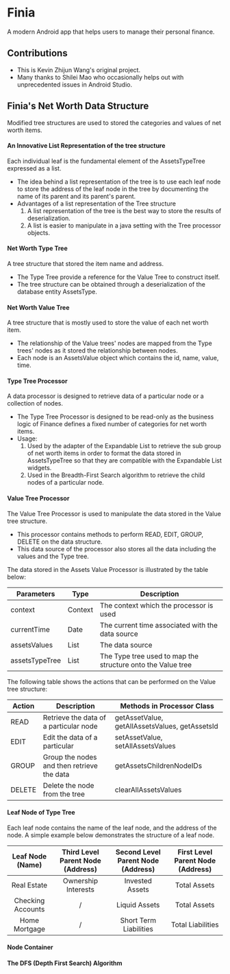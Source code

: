 # Finia

A modern Android app that helps users to manage their personal finance.

## Contributions

- This is Kevin Zhijun Wang's original project. 
- Many thanks to Shilei Mao who occasionally helps out with unprecedented issues in Android Studio.

## Finia's Net Worth Data Structure

Modified tree structures are used to stored the categories and values of net worth items.

#### An Innovative List Representation of the tree structure

Each individual leaf is the fundamental element of the AssetsTypeTree expressed as a list.
- The idea behind a list representation of the tree is to use each leaf node to store the address of the leaf node in the tree
  by documenting the name of its parent and its parent's parent.
- Advantages of a list representation of the Tree structure
    1. A list representation of the tree is the best way to store the results of deserialization.
    2. A list is easier to manipulate in a java setting with the Tree processor objects.

#### Net Worth Type Tree

A tree structure that stored the item name and address.
- The Type Tree provide a reference for the Value Tree to construct itself.
- The tree structure can be obtained through a deserialization of the database entity AssetsType.

#### Net Worth Value Tree

A tree structure that is mostly used to store the value of each net worth item.
- The relationship of the Value trees' nodes are mapped from the Type trees' nodes as it stored the relationship between nodes.
- Each node is an AssetsValue object which contains the id, name, value, time.

#### Type Tree Processor

A data processor is designed to retrieve data of a particular node or a collection of nodes.
- The Type Tree Processor is designed to be read-only as the business logic of Finance defines a fixed number of categories for net worth items.
- Usage:
     1. Used by the adapter of the Expandable List to retrieve the sub group of net worth items 
        in order to format the data stored in AssetsTypeTree so that they are compatible with the Expandable List widgets.
     2. Used in the Breadth-First Search algorithm to retrieve the child nodes of a particular node.

#### Value Tree Processor

The Value Tree Processor is used to manipulate the data stored in the Value tree structure.
- This processor contains methods to perform READ, EDIT, GROUP, DELETE on the data structure.
- This data source of the processor also stores all the data including the values and the Type tree.

The data stored in the Assets Value Processor is illustrated by the table below:

Parameters	| Type	| Description	| 
------------- | ------------------------- | ------------- |
context	| Context | The context which the processor is used
currentTime	| Date	| The current time associated with the data source
assetsValues | List<AssetsValue>	| The data source
assetsTypeTree | List | The Type tree used to map the structure onto the Value tree

The following table shows the actions that can be performed on the Value tree structure:

Action	| Description	| Methods in Processor Class	| 
------------- | ------------------------- | ------------- |
READ	| Retrieve the data of a particular node | getAssetValue, getAllAssetsValues, getAssetsId
EDIT	| Edit the data of a particular	| setAssetValue, setAllAssetsValues 
GROUP	| Group the nodes and then retrieve the data | getAssetsChildrenNodeIDs	
DELETE	| Delete the node from the tree	| clearAllAssetsValues

#### Leaf Node of Type Tree

Each leaf node contains the name of the leaf node, and the address of the node.
A simple example below demonstrates the structure of a leaf node.

 Leaf Node (Name)  | Third Level Parent Node (Address) | Second Level Parent Node (Address) | First Level Parent Node (Address)
:-----------: | :-----------: | :-----------: | :-----------: |
 Real Estate | Ownership Interests | Invested Assets | Total Assets 
 Checking Accounts | / | Liquid Assets | Total Assets 
 Home Mortgage | / | Short Term Liabilities | Total Liabilities

#### Node Container

#### The DFS (Depth First Search) Algorithm




